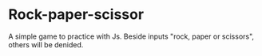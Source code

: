 # Rock-paper-scissor
A simple game to practice with Js. Beside inputs "rock, paper or scissors", others will be denided.
